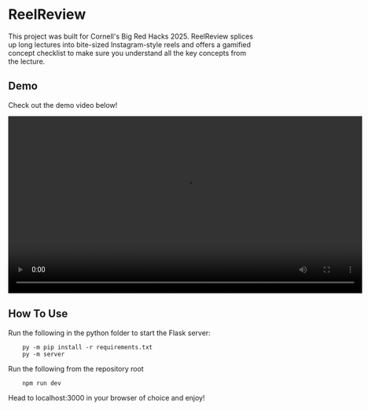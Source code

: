 # ReelReview

This project was built for Cornell's Big Red Hacks 2025. ReelReview splices up long lectures into bite-sized Instagram-style reels and offers a gamified concept checklist to make sure you understand all the key concepts from the lecture.

## Demo

Check out the demo video below!

<video controls width="720">
	<source src="[ReelReviewDemo.mp4](https://github.com/user-attachments/assets/c08162b7-4137-4c5a-91c9-067f7b4a904a)" type="video/mp4" />
	Your browser does not support the video tag. You can download the demo here: [ReelReviewDemo.mp4](ReelReviewDemo.mp4)
</video>



## How To Use

Run the following in the python folder to start the Flask server:

        py -m pip install -r requirements.txt
	    py -m server

Run the following from the repository root

        npm run dev

Head to localhost:3000 in your browser of choice and enjoy!
